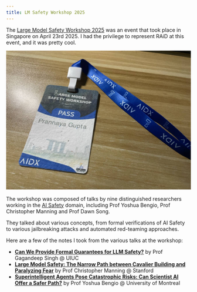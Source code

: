 ```yaml
---
title: LM Safety Workshop 2025
---
```

The [Large Model Safety Workshop 2025](https://lmxsafety.com/2025/index.html) was an event that took place in Singapore on April 23rd 2025. I had the privilege to represent RAiD at this event, and it was pretty cool.

![](lmxsafety-25-pass.jpg)

The workshop was composed of talks by nine distinguished researchers working in the [AI Safety](ai-safety.md) domain, including Prof Yoshua Bengio, Prof Christopher Manning and Prof Dawn Song.

They talked about various concepts, from formal verifications of AI Safety to various jailbreaking attacks and automated red-teaming approaches.

Here are a few of the notes I took from the various talks at the workshop:
- [**Can We Provide Formal Guarantees for LLM Safety?**](../talks/formal-guarantees.md) by Prof Gagandeep Singh @ UIUC
- [**Large Model Safety: The Narrow Path between Cavalier Building and Paralyzing Fear**](../talks/narrow-path.md) by Prof Christopher Manning @ Stanford
- [**Superintelligent Agents Pose Catastrophic Risks: Can Scientist AI Offer a Safer Path?**](../talks/scientist-ai.md) by Prof Yoshua Bengio @ University of Montreal